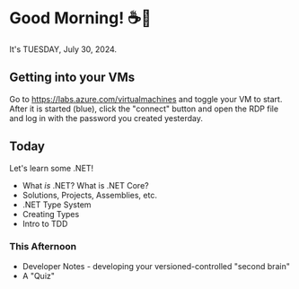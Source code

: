 # Good Morning! ☕🌅

It's TUESDAY, July 30, 2024.

## Getting into your VMs
Go to https://labs.azure.com/virtualmachines and toggle your VM to start.
After it is started (blue), click the "connect" button and open the RDP file and log in with the password you created yesterday.

## Today
Let's learn some .NET!
- What *is* .NET? What is .NET Core?
- Solutions, Projects, Assemblies, etc.
- .NET Type System
- Creating Types
- Intro to TDD

### This Afternoon
- Developer Notes - developing your versioned-controlled "second brain"
- A "Quiz"